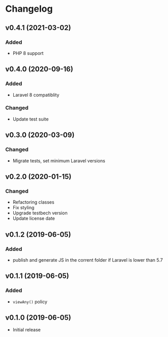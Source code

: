 # Changelog

## v0.4.1 (2021-03-02)
### Added
- PHP 8 support

## v0.4.0 (2020-09-16)
### Added
- Laravel 8 compatiblity

### Changed
- Update test suite

## v0.3.0 (2020-03-09)
### Changed
- Migrate tests, set minimum Laravel versions

## v0.2.0 (2020-01-15)
### Changed
- Refactoring classes
- Fix styling
- Upgrade testbech version
- Update license date

## v0.1.2 (2019-06-05)
### Added
- publish and generate JS in the corrent folder if Laravel is lower than 5.7

## v0.1.1 (2019-06-05)
### Added
- `viewAny()` policy

## v0.1.0 (2019-06-05)
- Initial release
